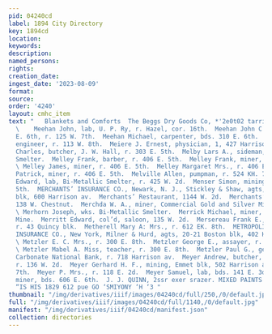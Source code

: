 ```yaml
---
pid: 04240cd
label: 1894 City Directory
key: 1894cd
location: 
keywords: 
description: 
named_persons: 
rights: 
creation_date: 
ingest_date: '2023-08-09'
format: 
source: 
order: '4240'
layout: cmhc_item
text: "   Blankets and Comforts  The Beggs Dry Goods Co, *'2e0t02 tarrisoe ave.  MEY
  \    Meehan John, lab, U. P. Ry, r. Hazel, cor. 16th.  Meehan John C., saloon, 130
  E. 6th, r. 125 W. 7th.  Meehan Michael, carpenter, bds. 310 E. 6th.  Meerwald Rudolph,
  engineer, r. 113 W. 8th.  Meiere J. Ernest, physician, 1, 427 Harrison av.  Meininghaus
  Charles, butcher, J. W. Hall, r. 303 E. 5th.  Melby Lars A., sideman, Arkansas Valley
  Smelter.  Melley Frank, barber, r. 406 E. 5th.  Melley Frank, miner, r. 406 E. 5th.
  \ Melley James, miner, r. 406 E. 5th.  Melley Margaret Mrs., r. 406 E. 5th.  Melley
  Patrick, miner, r. 406 E. 5th.  Melville Allen, pumpman, r. 524 KH. 7th.  Melvin
  Edward, lab, Bi-Metallic Smelter, r. 425 W. 2d.  Menser Simon, mining. r. 800 E.
  5th.  MERCHANTS’ INSURANCE CO., Newark, N. J., Stickley & Shaw, agts, DeMaineville
  blk, 600 Harrison av.  Merchants’ Restaurant, 1144 W. 2d.  Merchants’ Transfer Co.,
  138 W. Chestnut.  Merchda W. A., miner, Commercial Gold and Silver Min- ing Co.
  \ Merhorn Joseph, wks. Bi-Metallic Smelter.  Merrick Michael, miner, Maid of Erin
  Mine.  Merritt Edward, col’d, saloon, 135 W. 2d.  Mersereau Frank E., stenographer,
  r. 43 Quincy blk.  Metherell Mary A: Mrs., r. 612 EK. 8th.  METROPOLITAN PLATE GLASS
  INSURANCE CO., New York, Milner & Hurd, agts, 20-21 Boston blk, 402 Har- rison av.
  \ Metzler E. C. Mrs., r. 300 E. 8th.  Metzler George E., assayer, r. 300 H. 8th.
  \ Metzler Mabel A. Miss, teacher, r. 300 E. 8th.  Metzler Paul G., gen’] bkkpr,
  Carbonate National Bank, r. 718 Harrison av.  Meyer Andrew, butcher, S. Pearsall,
  r. 136 W. 2d.  Meyer Gerhard H. F., mining, Emmet blk, 502 Harrison av, r. 308 W.
  7th.  Meyer P. Mrs., r. 118 E. 2d.  Meyer Samuel, lab, bds. 141 E. 3d.  Meyers George,
  miner, bds. 606 E. 6th.  J. J. QUINN, 2ssr exer srazer. MIXED PAINTS  JUVMSSVT9
  “IS HIS 1829 612 pue GO ‘SMIYONY ‘H ‘3 "
thumbnail: "/img/derivatives/iiif/images/04240cd/full/250,/0/default.jpg"
full: "/img/derivatives/iiif/images/04240cd/full/1140,/0/default.jpg"
manifest: "/img/derivatives/iiif/04240cd/manifest.json"
collection: directories
---
```

